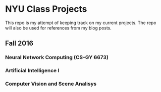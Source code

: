# NYU Class Projects
This repo is my attempt of keeping track on my current projects. The repo will
also be used for references from my blog posts.

## Fall 2016

### Neural Network Computing (CS-GY 6673)

### Artificial Intelligence I

### Computer Vision and Scene Analisys